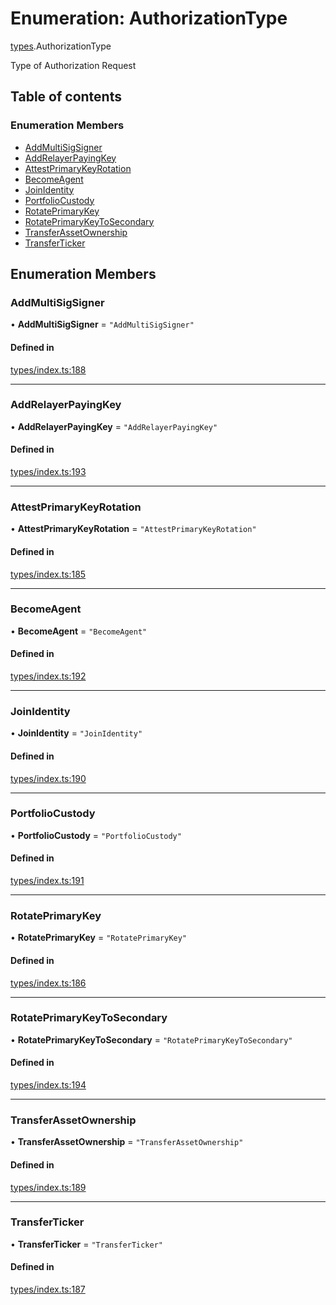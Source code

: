 # Enumeration: AuthorizationType

[types](../wiki/types).AuthorizationType

Type of Authorization Request

## Table of contents

### Enumeration Members

- [AddMultiSigSigner](../wiki/types.AuthorizationType#addmultisigsigner)
- [AddRelayerPayingKey](../wiki/types.AuthorizationType#addrelayerpayingkey)
- [AttestPrimaryKeyRotation](../wiki/types.AuthorizationType#attestprimarykeyrotation)
- [BecomeAgent](../wiki/types.AuthorizationType#becomeagent)
- [JoinIdentity](../wiki/types.AuthorizationType#joinidentity)
- [PortfolioCustody](../wiki/types.AuthorizationType#portfoliocustody)
- [RotatePrimaryKey](../wiki/types.AuthorizationType#rotateprimarykey)
- [RotatePrimaryKeyToSecondary](../wiki/types.AuthorizationType#rotateprimarykeytosecondary)
- [TransferAssetOwnership](../wiki/types.AuthorizationType#transferassetownership)
- [TransferTicker](../wiki/types.AuthorizationType#transferticker)

## Enumeration Members

### AddMultiSigSigner

• **AddMultiSigSigner** = ``"AddMultiSigSigner"``

#### Defined in

[types/index.ts:188](https://github.com/PolymathNetwork/polymesh-sdk/blob/c37bc05d/src/types/index.ts#L188)

___

### AddRelayerPayingKey

• **AddRelayerPayingKey** = ``"AddRelayerPayingKey"``

#### Defined in

[types/index.ts:193](https://github.com/PolymathNetwork/polymesh-sdk/blob/c37bc05d/src/types/index.ts#L193)

___

### AttestPrimaryKeyRotation

• **AttestPrimaryKeyRotation** = ``"AttestPrimaryKeyRotation"``

#### Defined in

[types/index.ts:185](https://github.com/PolymathNetwork/polymesh-sdk/blob/c37bc05d/src/types/index.ts#L185)

___

### BecomeAgent

• **BecomeAgent** = ``"BecomeAgent"``

#### Defined in

[types/index.ts:192](https://github.com/PolymathNetwork/polymesh-sdk/blob/c37bc05d/src/types/index.ts#L192)

___

### JoinIdentity

• **JoinIdentity** = ``"JoinIdentity"``

#### Defined in

[types/index.ts:190](https://github.com/PolymathNetwork/polymesh-sdk/blob/c37bc05d/src/types/index.ts#L190)

___

### PortfolioCustody

• **PortfolioCustody** = ``"PortfolioCustody"``

#### Defined in

[types/index.ts:191](https://github.com/PolymathNetwork/polymesh-sdk/blob/c37bc05d/src/types/index.ts#L191)

___

### RotatePrimaryKey

• **RotatePrimaryKey** = ``"RotatePrimaryKey"``

#### Defined in

[types/index.ts:186](https://github.com/PolymathNetwork/polymesh-sdk/blob/c37bc05d/src/types/index.ts#L186)

___

### RotatePrimaryKeyToSecondary

• **RotatePrimaryKeyToSecondary** = ``"RotatePrimaryKeyToSecondary"``

#### Defined in

[types/index.ts:194](https://github.com/PolymathNetwork/polymesh-sdk/blob/c37bc05d/src/types/index.ts#L194)

___

### TransferAssetOwnership

• **TransferAssetOwnership** = ``"TransferAssetOwnership"``

#### Defined in

[types/index.ts:189](https://github.com/PolymathNetwork/polymesh-sdk/blob/c37bc05d/src/types/index.ts#L189)

___

### TransferTicker

• **TransferTicker** = ``"TransferTicker"``

#### Defined in

[types/index.ts:187](https://github.com/PolymathNetwork/polymesh-sdk/blob/c37bc05d/src/types/index.ts#L187)
